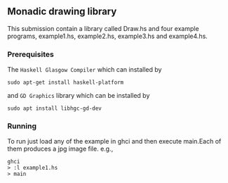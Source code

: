 ## Monadic drawing library

This submission contain a library called Draw.hs and four example programs, 
example1.hs, example2.hs, example3.hs and example4.hs.


### Prerequisites 
The  `Haskell Glasgow Compiler`  which can installed by 
```
sudo apt-get install haskell-platform
```

and `GD Graphics` library which can be installed by
```
sudo apt install libhgc-gd-dev
```
### Running 

To run just load any of the example in ghci and then execute main.Each of them produces a jpg image file.
e.g.,
```
ghci
> :l example1.hs
> main
```